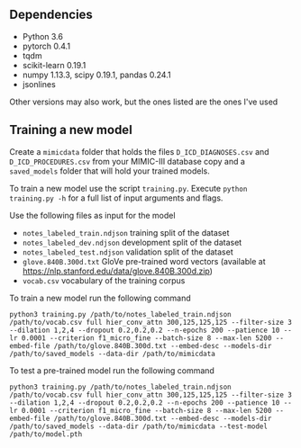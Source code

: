 ## Dependencies
* Python 3.6
* pytorch 0.4.1
* tqdm
* scikit-learn 0.19.1
* numpy 1.13.3, scipy 0.19.1, pandas 0.24.1
* jsonlines

Other versions may also work, but the ones listed are the ones I've used

## Training a new model
Create a `mimicdata` folder that holds the files `D_ICD_DIAGNOSES.csv` and `D_ICD_PROCEDURES.csv` from your MIMIC-III database copy and a ```saved_models``` folder that will hold your trained models.

To train a new model use the script `training.py`. Execute `python training.py -h` for a full list of input arguments and flags.

Use the following files as input for the model
* `notes_labeled_train.ndjson` training split of the dataset
* `notes_labeled_dev.ndjson` development split of the dataset
* `notes_labeled_test.ndjson` validation split of the dataset
* `glove.840B.300d.txt` GloVe pre-trained word vectors (available at https://nlp.stanford.edu/data/glove.840B.300d.zip)
* `vocab.csv` vocabulary of the training corpus

To train a new model run the following command

```python3 training.py /path/to/notes_labeled_train.ndjson /path/to/vocab.csv full hier_conv_attn 300,125,125,125 --filter-size 3 --dilation 1,2,4 --dropout 0.2,0.2,0.2 --n-epochs 200 --patience 10 --lr 0.0001 --criterion f1_micro_fine --batch-size 8 --max-len 5200 --embed-file /path/to/glove.840B.300d.txt --embed-desc --models-dir /path/to/saved_models --data-dir /path/to/mimicdata```

To test a pre-trained model run the following command

```python3 training.py /path/to/notes_labeled_train.ndjson /path/to/vocab.csv full hier_conv_attn 300,125,125,125 --filter-size 3 --dilation 1,2,4 --dropout 0.2,0.2,0.2 --n-epochs 200 --patience 10 --lr 0.0001 --criterion f1_micro_fine --batch-size 8 --max-len 5200 --embed-file /path/to/glove.840B.300d.txt --embed-desc --models-dir /path/to/saved_models --data-dir /path/to/mimicdata --test-model /path/to/model.pth```
